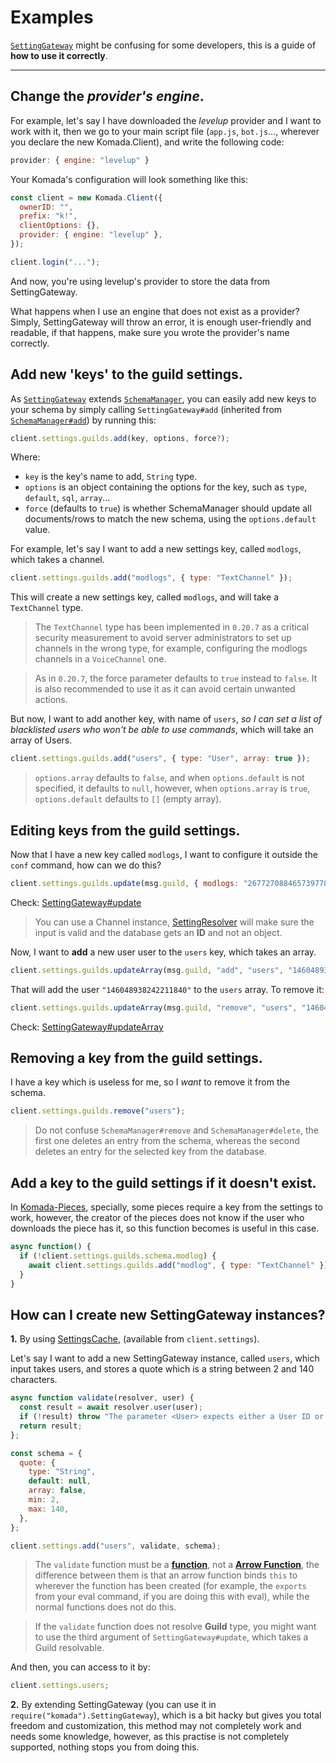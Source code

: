 # Examples

[`SettingGateway`](../settingGateway.md) might be confusing for some developers, this is a guide of **how to use it correctly**.

___

## Change the *provider's engine*.

For example, let's say I have downloaded the *levelup* provider and I want to work with it, then we go to your main script file (`app.js`, `bot.js`..., wherever you declare the new Komada.Client), and write the following code:
```js
provider: { engine: "levelup" }
```

Your Komada's configuration will look something like this:
```js
const client = new Komada.Client({
  ownerID: "",
  prefix: "k!",
  clientOptions: {},
  provider: { engine: "levelup" },
});

client.login("...");
```
And now, you're using levelup's provider to store the data from SettingGateway.

What happens when I use an engine that does not exist as a provider? Simply, SettingGateway will throw an error, it is enough user-friendly and readable, if that happens, make sure you wrote the provider's name correctly.

## Add new 'keys' to the guild settings.

As [`SettingGateway`](https://dirigeants.github.io/komada/SettingGateway.html) extends [`SchemaManager`](https://dirigeants.github.io/komada/SchemaManager.html), you can easily add new keys to your schema by simply calling `SettingGateway#add` (inherited from [`SchemaManager#add`](https://dirigeants.github.io/komada/SchemaManager.html#add)) by running this:

```js
client.settings.guilds.add(key, options, force?);
```

Where:
- `key` is the key's name to add, `String` type.
- `options` is an object containing the options for the key, such as `type`, `default`, `sql`, `array`...
- `force` (defaults to `true`) is whether SchemaManager should update all documents/rows to match the new schema, using the `options.default` value.

For example, let's say I want to add a new settings key, called `modlogs`, which takes a channel.

```js
client.settings.guilds.add("modlogs", { type: "TextChannel" });
```

This will create a new settings key, called `modlogs`, and will take a `TextChannel` type.

> The `TextChannel` type has been implemented in `0.20.7` as a critical security measurement to avoid server administrators to set up channels in the wrong type, for example, configuring the modlogs channels in a `VoiceChannel` one. 

> As in `0.20.7`, the force parameter defaults to `true` instead to `false`. It is also recommended to use it as it can avoid certain unwanted actions.

But now, I want to add another key, with name of `users`, *so I can set a list of blacklisted users who won't be able to use commands*, which will take an array of Users.

```js
client.settings.guilds.add("users", { type: "User", array: true });
```

> `options.array` defaults to `false`, and when `options.default` is not specified, it defaults to `null`, however, when `options.array` is `true`, `options.default` defaults to `[]` (empty array).

## Editing keys from the guild settings.

Now that I have a new key called `modlogs`, I want to configure it outside the `conf` command, how can we do this?

```js
client.settings.guilds.update(msg.guild, { modlogs: "267727088465739778" });
```

Check: [SettingGateway#update](https://dirigeants.github.io/komada/SettingGateway.html#update)

> You can use a Channel instance, [SettingResolver](https://dirigeants.github.io/komada/SettingResolver.html) will make sure the input is valid and the database gets an **ID** and not an object.

Now, I want to **add** a new user user to the `users` key, which takes an array.

```js
client.settings.guilds.updateArray(msg.guild, "add", "users", "146048938242211840");
```

That will add the user `"146048938242211840"` to the `users` array. To remove it:

```js
client.settings.guilds.updateArray(msg.guild, "remove", "users", "146048938242211840");
```

Check: [SettingGateway#updateArray](https://dirigeants.github.io/komada/SettingGateway.html#updateArray)

## Removing a key from the guild settings.

I have a key which is useless for me, so I *want* to remove it from the schema.

```js
client.settings.guilds.remove("users");
```

> Do not confuse `SchemaManager#remove` and `SchemaManager#delete`, the first one deletes an entry from the schema, whereas the second deletes an entry for the selected key from the database.

## Add a key to the guild settings if it doesn't exist.

In [Komada-Pieces](https://github.com/dirigeants/komada-pieces/), specially, some pieces require a key from the settings to work, however, the creator of the pieces does not know if the user who downloads the piece has it, so this function becomes is useful in this case.

```js
async function() {
  if (!client.settings.guilds.schema.modlog) {
    await client.settings.guilds.add("modlog", { type: "TextChannel" });
  }
}
```

## How can I create new SettingGateway instances?

**1.** By using [SettingsCache](https://dirigeants.github.io/komada/SettingsCache.html), (available from `client.settings`).

Let's say I want to add a new SettingGateway instance, called `users`, which input takes users, and stores a quote which is a string between 2 and 140 characters.

```js
async function validate(resolver, user) {
  const result = await resolver.user(user);
  if (!result) throw "The parameter <User> expects either a User ID or a User Object.";
  return result;
};

const schema = {
  quote: {
    type: "String",
    default: null,
    array: false,
    min: 2,
    max: 140,
  },
};

client.settings.add("users", validate, schema);
```

> The `validate` function must be a [**function**](https://developer.mozilla.org/en-US/docs/Web/JavaScript/Reference/Operators/function), not a [**Arrow Function**](https://developer.mozilla.org/en/docs/Web/JavaScript/Reference/Functions/Arrow_functions), the difference between them is that an arrow function binds `this` to wherever the function has been created (for example, the `exports` from your eval command, if you are doing this with eval), while the normal functions does not do this.

> If the `validate` function does not resolve **Guild** type, you might want to use the third argument of `SettingGateway#update`, which takes a Guild resolvable.

And then, you can access to it by:

```js
client.settings.users;
``` 

**2.** By extending SettingGateway (you can use it in `require("komada").SettingGateway`), which is a bit hacky but gives you total freedom and customization, this method may not completely work and needs some knowledge, however, as this practise is not completely supported, nothing stops you from doing this.
